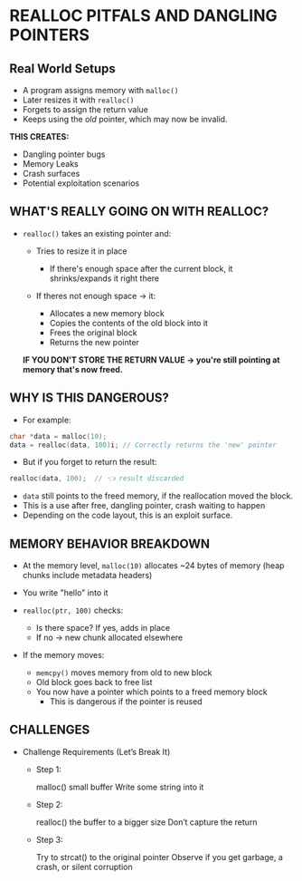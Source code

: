 # REALLOC PITFALS AND DANGLING POINTERS 
## Real World Setups 

- A program assigns memory with `malloc()`
- Later resizes it with `realloc()`
- Forgets to assign the return value 
- Keeps using the *old* pointer, which may now be invalid. 

**THIS CREATES:**

- Dangling pointer bugs
- Memory Leaks 
- Crash surfaces 
- Potential exploitation scenarios 

## WHAT'S REALLY GOING ON WITH REALLOC? 

- `realloc()` takes an existing pointer and:
    - Tries to resize it in place 
        - If there's enough space after the current block, it shrinks/expands it right there 

    - If theres not enough space -> it: 
        - Allocates a new memory block 
        - Copies the contents of the old block into it 
        - Frees the original block
        - Returns the new pointer 
    
    **IF YOU DON'T STORE THE RETURN VALUE -> you're still pointing at memory that's now freed.**

## WHY IS THIS DANGEROUS? 

- For example: 

```C
char *data = malloc(10);
data = realloc(data, 100)i; // Correctly returns the 'new' pointer
```
- But if you forget to return the result: 

```C
realloc(data, 100);  // 👈 result discarded
```

- `data` still points to the freed memory, if the reallocation moved the block. 
- This is a use after free, dangling pointer, crash waiting to happen
- Depending on the code layout, this is an exploit surface. 

## MEMORY BEHAVIOR BREAKDOWN 

- At the memory level, `malloc(10)` allocates ~24 bytes of memory (heap chunks include metadata headers)
- You write "hello" into it
- `realloc(ptr, 100)` checks:
    - Is there space? If yes, adds in place 
    - If no -> new chunk allocated elsewhere 

- If the memory moves: 
    - `memcpy()` moves memory from old to new block 
    - Old block goes back to free list 
    - You now have a pointer which points to a freed memory block 
        - This is dangerous if the pointer is reused 

## CHALLENGES 

- Challenge Requirements (Let’s Break It)
    - Step 1:

        malloc() small buffer
        Write some string into it

    - Step 2:

        realloc() the buffer to a bigger size
        Don’t capture the return

    - Step 3:

        Try to strcat() to the original pointer
        Observe if you get garbage, a crash, or silent corruption
